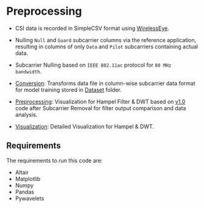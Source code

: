 # Preprocessing

- CSI data is recorded in SimpleCSV format using [WirelessEye](https://github.com/pkindt/WirelessEye).

- Nulling `Null` and `Guard` subcarrier columns via the reference application, resulting in columns of only `Data` and `Pilot` subcarriers containing actual data. 

- Subcarrier Nulling based on `IEEE 802.11ac` protocol for `80 MHz bandwidth`.

- [Conversion](./conversion.py): Transforms data file in column-wise subcarrier data format for model training stored in [Dataset](../Data/Dataset/) folder.

- [Preprocessing](./Preprocessing.ipynb): Visualization for Hampel Filter & DWT based on [v1.0](https://github.com/xaxm007/WiFi-CSI-HAR/tree/SXT2) code after Subcarrier Removal for filter output comparison and data analysis. 

- [Visualization](./Visualization.ipynb): Detailed Visualization for Hampel & DWT.

## Requirements
The requirements to run this code are:
- Altair
- Matplotlib
- Numpy
- Pandas
- Pywavelets